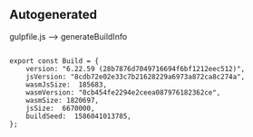 



Autogenerated
-------------








gulpfile.js --> generateBuildInfo


  

```

export const Build = {
    version: "6.22.59 (28b7876d7049716694f6bf1212eec512)",
    jsVersion: "8cdb72e02e33c7b21628229a6973a872ca8c274a",
    wasmJsSize:  185683,
    wasmVersion: "0cb454fe2294e2ceea087976182362ce",
    wasmSize: 1820697,
    jsSize:  6670000,
    buildSeed:  1586041013785,
};


```





